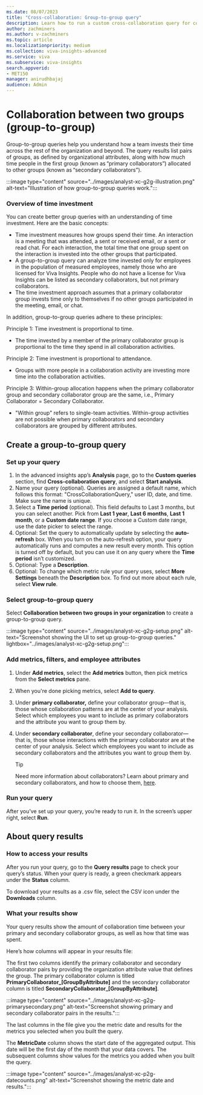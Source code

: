 ```yaml
---
ms.date: 08/07/2023
title: "Cross-collaboration: Group-to-group query"
description: Learn how to run a custom cross-collaboration query for collaboration between two groups in your organization
author: zachminers
ms.author: v-zachminers
ms.topic: article
ms.localizationpriority: medium 
ms.collection: viva-insights-advanced 
ms.service: viva 
ms.subservice: viva-insights 
search.appverid: 
- MET150 
manager: anirudhbajaj
audience: Admin
---
```



# Collaboration between two groups (group-to-group)

Group-to-group queries help you understand how a team invests their time across the rest of the organization and beyond. The query results list pairs of groups, as defined by organizational attributes, along with how much time people in the first group (known as “primary collaborators”) allocated to other groups (known as “secondary collaborators”).

:::image type="content" source="../images/analyst-xc-g2g-illustration.png" alt-text="Illustration of how group-to-group queries work.":::

### Overview of time investment

You can create better group queries with an understanding of time investment. Here are the basic concepts:

* Time investment measures how groups spend their time. An interaction is a meeting that was attended, a sent or received email, or a sent or read chat. For each interaction, the total time that one group spent on the interaction is invested into the other groups that participated.
* A group-to-group query can analyze time invested only for employees in the population of measured employees, namely those who are licensed for Viva Insights. People who do not have a license for Viva Insights can be listed as secondary collaborators, but not primary collaborators.
* The time investment approach assumes that a primary collaborator group invests time only to themselves if no other groups participated in the meeting, email, or chat.

In addition, group-to-group queries adhere to these principles: 

Principle 1: Time investment is proportional to time.
* The time invested by a member of the primary collaborator group is proportional to the time they spend in all collaboration activities.

Principle 2: Time investment is proportional to attendance.
* Groups with more people in a collaboration activity are investing more time into the collaboration activities.

Principle 3: Within-group allocation happens when the primary collaborator group and secondary collaborator group are the same, i.e., Primary Collaborator = Secondary Collaborator.
* "Within group" refers to single-team activities. Within-group activities are not possible when primary collaborators and secondary collaborators are grouped by different attributes.

## Create a group-to-group query

### Set up your query

1.	In the advanced insights app’s **Analysis** page, go to the **Custom queries** section, find **Cross-collaboration query**, and select **Start analysis**.
1.	Name your query (optional). Queries are assigned a default name, which follows this format: "CrossCollaborationQuery," user ID, date, and time. Make sure the name is unique.
3.	Select a **Time period** (optional). This field defaults to Last 3 months, but you can select another. Pick from **Last 1 year**, **Last 6 months**, **Last 1 month**, or a **Custom date range**. If you choose a Custom date range, use the date picker to select the range.  
4.	Optional: Set the query to automatically update by selecting the **auto-refresh** box. When you turn on the auto-refresh option, your query automatically runs and computes a new result every month. This option is turned off by default, but you can use it on any query where the **Time period** isn’t customized. 
5.	Optional: Type a **Description**.
6.	Optional: To change which metric rule your query uses, select **More Settings** beneath the **Description** box. To find out more about each rule, select **View rule**.

### Select group-to-group query

Select **Collaboration between two groups in your organization** to create a group-to-group query.

:::image type="content" source="../images/analyst-xc-g2g-setup.png" alt-text="Screenshot showing the UI to set up group-to-group queries." lightbox="../images/analyst-xc-g2g-setup.png":::

### Add metrics, filters, and employee attributes

1. Under **Add metrics**, select the **Add metrics** button, then pick metrics from the **Select metrics** pane. 
1. When you're done picking metrics, select **Add to query**.
1. Under **primary collaborator,** define your collaborator group—that is, those whose collaboration patterns are at the center of your analysis. Select which employees you want to include as primary collaborators and the attribute you want to group them by.
1. Under **secondary collaborator**, define your secondary collaborator—that is, those whose interactions with the primary collaborator are at the center of your analysis. Select which employees you want to include as secondary collaborators and the attributes you want to group them by.

    >[!Tip]
    > Need more information about collaborators? Learn about primary and secondary collaborators, and how to choose them, [here](collaborators.md).


### Run your query

After you’ve set up your query, you’re ready to run it. In the screen’s upper right, select **Run**.

## About query results

### How to access your results

After you run your query, go to the **Query results** page to check your query’s status. When your query is ready, a green checkmark appears under the **Status** column.

To download your results as a .csv file, select the CSV icon under the **Downloads** column.

### What your results show

Your query results show the amount of collaboration time between your primary and secondary collaborator groups, as well as how that time was spent.

Here’s how columns will appear in your results file:

The first two columns identify the primary collaborator and secondary collaborator pairs by providing the organization attribute value that defines the group. The primary collaborator column is titled **PrimaryCollaborator_[GroupByAttribute]** and the secondary collaborator column is titled **SecondaryCollaborator_[GroupByAttribute]**.

:::image type="content" source="../images/analyst-xc-g2g-primarysecondary.png" alt-text="Screenshot showing primary and secondary collaborator pairs in the results.":::

The last columns in the file give you the metric date and results for the metrics you selected when you built the query.

The **MetricDate** column shows the start date of the aggregated output. This date will be the first day of the month that your data covers. The subsequent columns show values for the metrics you added when you built the query.

:::image type="content" source="../images/analyst-xc-p2g-datecounts.png" alt-text="Screenshot showing the metric date and results.":::
